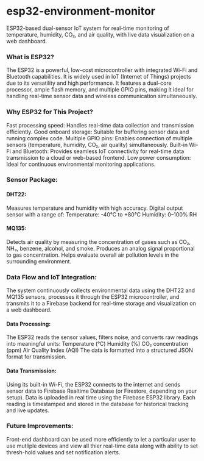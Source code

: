 # esp32-environment-monitor
ESP32-based dual-sensor IoT system for real-time monitoring of temperature, humidity, CO₂, and air quality, with live data visualization on a web dashboard.


### What is ESP32?
The ESP32 is a powerful, low-cost microcontroller with integrated Wi-Fi and Bluetooth capabilities. It is widely used in IoT (Internet of Things) projects due to its versatility and high performance.
It features a dual-core processor, ample flash memory, and multiple GPIO pins, making it ideal for handling real-time sensor data and wireless communication simultaneously.

### Why ESP32 for This Project?

Fast processing speed: Handles real-time data collection and transmission efficiently.
Good onboard storage: Suitable for buffering sensor data and running complex code.
Multiple GPIO pins: Enables connection of multiple sensors (temperature, humidity, CO₂, air quality) simultaneously.
Built-in Wi-Fi and Bluetooth: Provides seamless IoT connectivity for real-time data transmission to a cloud or web-based frontend.
Low power consumption: Ideal for continuous environmental monitoring applications.

### Sensor Package:
#### DHT22:
Measures temperature and humidity with high accuracy.
Digital output sensor with a range of:
Temperature: -40°C to +80°C
Humidity: 0–100% RH

#### MQ135:

Detects air quality by measuring the concentration of gases such as CO₂, NH₃, benzene, alcohol, and smoke.
Produces an analog signal proportional to gas concentration.
Helps evaluate overall air pollution levels in the surrounding environment.

### Data Flow and IoT Integration:
The system continuously collects environmental data using the DHT22 and MQ135 sensors, processes it through the ESP32 microcontroller, and transmits it to a Firebase backend for real-time storage and visualization on a web dashboard.

#### Data Processing:
The ESP32 reads the sensor values, filters noise, and converts raw readings into meaningful units:
Temperature (°C)
Humidity (%)
CO₂ concentration (ppm)
Air Quality Index (AQI)
The data is formatted into a structured JSON format for transmission.

#### Data Transmission:
Using its built-in Wi-Fi, the ESP32 connects to the internet and sends sensor data to Firebase Realtime Database (or Firestore, depending on your setup).
Data is uploaded in real time using the Firebase ESP32 library.
Each reading is timestamped and stored in the database for historical tracking and live updates.

### Future Improvements:
Front-end dashboard can be used more efficiently to let a particular user to use mutliple devices and view all thier real-time data along with ability to set thresh-hold values and set notification alerts.
